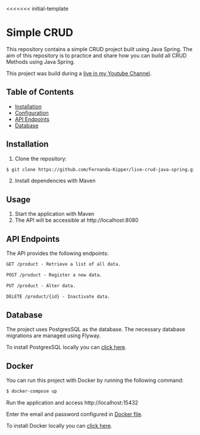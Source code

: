 <<<<<<< initial-template
# Simple CRUD
This repository contains a simple CRUD project built using Java Spring. The aim of this repository is to practice and share how you can build all CRUD Methods using Java Spring.

This project was build during a [live in my Youtube Channel](https://www.youtube.com/watch?v=tP6wtEaCnSI).

## Table of Contents

- [Installation](#installation)
- [Configuration](#configuration)
- [API Endpoints](#api-endpoints)
- [Database](#database)

## Installation

1. Clone the repository:

```bash
$ git clone https://github.com/Fernanda-Kipper/live-crud-java-spring.git
```

2. Install dependencies with Maven

## Usage

1. Start the application with Maven
2. The API will be accessible at http://localhost:8080


## API Endpoints
The API provides the following endpoints:

```markdown
GET /product - Retrieve a list of all data.

POST /product - Register a new data.

PUT /product - Alter data.

DELETE /product/{id} - Inactivate data.
```

## Database
The project uses PostgresSQL as the database. The necessary database migrations are managed using Flyway.

To install PostgresSQL locally you can [click here](https://www.postgresql.org/download/).

## Docker

You can run this project with Docker by running the following command:


```bash
$ docker-compose up
```
Run the application and access http://localhost:15432

Enter the email and password configured in [Docker file](./docker-compose.yml).

To install Docker locally you can [click here](https://www.docker.com/products/docker-desktop/).
